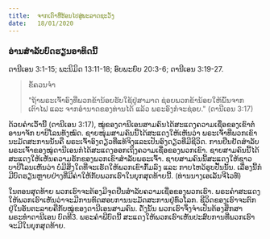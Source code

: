 ```yaml
---
title:  ຈາກເຕົາທີ່ຮ້ອນໄປສູ່ພະລາດຊະວັງ
date:   18/01/2020
---
```


### ອ່ານສຳລັບບົດຮຽນອາທິດນີ້ 
ດານີເອນ 3:1-15; ພະນິມິດ 13:11-18; ອົບພະຍົບ 20:3-6; ດານີເອນ 3:19-27.

> <p>ຂໍ້ຄວນຈຳ</p>
> "ຖ້າພຣະເຈົ້າອົງທີ່ພວກຂ້ານ້ອຍຮັບໃຊ້ຢູ່ສາມາດ ຊ່ອຍພວກຂ້ານ້ອຍໃຫ້ພົ້ນຈາກເຕົາໄຟ ແລະ ຈາກອຳນາດຂອງທ່ານໄດ້ ແລ້ວ ພຣະອົງກໍຈະຊ່ອຍ." (ດານີເອນ 3:17)

ດ້ວຍຄຳເວົ້ານີ້ (ດານີເອນ 3:17), ໝູ່ຂອງດານີເອນສາມຄົນໄດ້ສະແດງຄວາມເຊື່ອຂອງເຂົາຕໍ່ອານາຈັກ ບາບີໂລນທັງໝົດ. ຊາຍໜຸ່ມສາມຄົນນີ້ໄດ້ສະແດງໃຫ້ເຫັນວ່າ ພຣະເຈົ້າທີ່ພວກເຂົານະມັດສະການນັ້ນຄື ພຣະເຈົ້າອົງດຽວທີ່ແທ້ຈິງແລະເປັນອົງດຽວທີ່ມີຊີວິດ. ການຢືນຢັດສຳລັບພຣະເຈົ້າຂອງໝູ່ດານີເອນກໍໄດ້ສະແດງອອກເຖິງຄວາມເຊື່ອຂອງພວກເຂົາ. ຊາຍສາມຄົນນີ້ໄດ້ສະແດງໃຫ້ເຫັນຄວາມຮັກຂອງພວກເຂົາສຳລັບພຣະເຈົ້າ. ຊາຍສາມຄົນນີ້ສະແດງໃຫ້ຊາວບາບີໂລນເຫັນວ່າ ບໍ່ມີສິ່ງໃດທີ່ຈະເຮັດໃຫ້ພວກເຂົາກົ້ມລົງ ແລະ ກາບໄຫວ້ຮູບປັ້ນນັ້ນ. ເລື່ອງນີ້ກໍມີບົດຮຽນຫຼາຍຢ່າງທີ່ມີຄ່າໃຫ້ກັບພວກເຮົາໃນຍຸກສຸດທ້າຍນີ້. (ທ່ານນາງເອເລັນຈີໄວທ໌)

ໃນຕອນສຸດທ້າຍ ພວກເຮົາຈະຕ້ອງມີຈຸດຢືນສຳລັບຄວາມເຊື່ອຂອງພວກເຮົາ. ພຣະຄຳສະແດງໃຫ້ພວກເຮົາເຫັນວ່າຈະມີການທົດສອບການນະມັດສະການຢູ່ທົ່ວໂລກ. ຊີວິດຂອງເຮົາຈະຕົກຢູ່ໃນອັນຕະລາຍຄືກັບໝູ່ຂອງດານີເອນສາມຄົນ. ດັ່ງນັ້ນ ພວກເຮົາຈຶ່ງຈຳເປັນຕ້ອງສຶກສາພຣະທຳດານີເອນ ບົດທີ3. ພຣະຄຳພີບົດນີ້ ສະແດງໃຫ້ພວກເຮົາເຫັນປະສົບການທີ່ພວກເຮົາຈະມີໃນຍຸກສຸດທ້າຍ.
